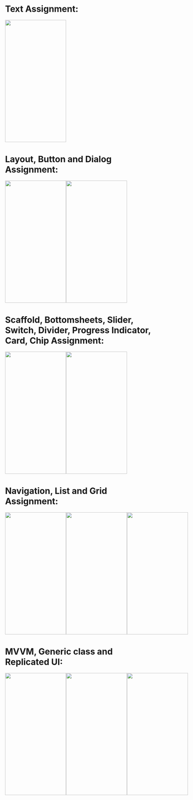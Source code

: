 # Text Assignment:

<img src='https://github.com/prefonixs/Kotlin_21BCSE87/assets/138750805/eb3c92f0-88c7-41f1-b5eb-cee867c1a6c3' height=400 width=200>

# Layout, Button and Dialog Assignment:

<div style="display: flex; flex-direction: row;">
  <img src='https://github.com/prefonixs/Kotlin_21BCSE87/assets/138750805/dde99b48-99e3-4c2e-9f66-a8eb4d608e1b' height=400 width=200>
  <img src='https://github.com/prefonixs/Kotlin_21BCSE87/assets/138750805/e0c77d92-1517-434c-8827-2620a8a39088' height=400 width=200>
</div>

# Scaffold, Bottomsheets, Slider, Switch, Divider, Progress Indicator, Card, Chip Assignment:

<div style="display: flex; flex-direction: row;">
  <img src='https://github.com/prefonixs/Kotlin_21BCSE87/assets/138750805/29eee1aa-58ad-473b-9f28-bd54564209c8' height=400 width=200>
  <img src='https://github.com/prefonixs/Kotlin_21BCSE87/assets/138750805/813cbd25-93b1-42be-8119-2a9206479f21' height=400 width=200>
</div>

# Navigation, List and Grid Assignment:

<div style="display: flex; flex-direction: row;">
  <img src='https://github.com/prefonixs/Kotlin_21BCSE87/assets/138750805/44731acd-db62-4f0d-8ad6-35a5d33f461d' height=400 width=200>
  <img src='https://github.com/prefonixs/Kotlin_21BCSE87/assets/138750805/40902a18-0da2-43ae-ba6a-0410de5e4352' height=400 width=200>
  <img src='https://github.com/prefonixs/Kotlin_21BCSE87/assets/138750805/509bba9c-4745-40dd-88df-ffa8df0ca70a' height=400 width=200>
</div>

# MVVM, Generic class and Replicated UI:

<div style="display: flex; flex-direction: row;">
  <img src='https://github.com/prefonixs/Kotlin_21BCSE87/assets/138750805/9d163c87-fa27-439c-96a3-942185a121e4' height=400 width=200>
  <img src='https://github.com/prefonixs/Kotlin_21BCSE87/assets/138750805/5f6413f6-5653-42db-ba01-d42de9f70ec9' height=400 width=200>
  <img src='https://github.com/prefonixs/Kotlin_21BCSE87/assets/138750805/6a58cb42-39b9-44e3-b421-a0fa32122025' height=400 width=200>
</div>
